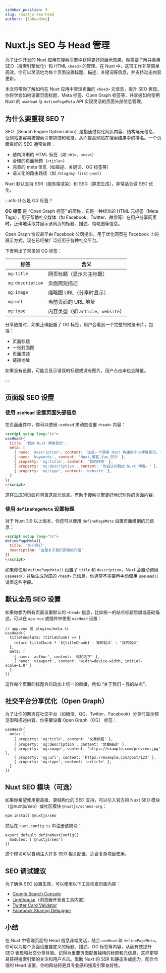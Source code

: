 ```yaml
---
sidebar_position: 9
slug: /nuxtjs-seo-head
authors: [luhuadong]
---
```


# Nuxt.js SEO 与 Head 管理

为了让你开发的 Nuxt 应用在搜索引擎中获得更好的展示效果，你需要了解并善用 SEO（搜索引擎优化）和 HTML `<head>` 的管理。在 Nuxt 中，这项工作非常简单高效，你可以灵活地为每个页面设置标题、描述、关键词等信息，并支持动态内容更新。

本文将带你了解如何在 Nuxt 应用中管理页面的 `<head>` 元信息，提升 SEO 表现。你将学会如何设置页面标题、Meta 标签、Open Graph 标签等，并掌握如何使用 Nuxt 的 `useHead` 与 `definePageMeta` API 实现灵活的页面头部信息管理。



## 为什么要重视 SEO？

SEO（Search Engine Optimization）是指通过优化网页内容、结构与元信息，让网站更容易被搜索引擎抓取和收录，从而提高网站在搜索结果中的排名。一个页面良好的 SEO 通常依赖：

- 结构清晰的 HTML 标签（如 `<h1>`、`<nav>`）
- 合理的页面标题（`<title>`）
- 完善的 meta 信息（如描述、关键词、OG 标签等）
- 语义化的路由路径（如 `/blog/my-first-post`）

Nuxt 默认支持 SSR（服务端渲染）和 SSG（静态生成），非常适合做 SEO 优化。



:::info 什么是 OG 标签？

**OG 标签** 是 “Open Graph 标签” 的简称，它是一种标准的 HTML 元标签（Meta Tags），用于帮助社交媒体（如 Facebook、Twitter、微信等）在用户分享网页时，正确地读取并展示该网页的标题、描述、缩略图等信息。

Open Graph 协议最早由 Facebook 公司提出，用于优化网页在 Facebook 上的展示方式。现在已经被广泛应用于各种社交平台。

下表列出了常见的 OG 标签：

| 标签             | 含义                                |
| ---------------- | ----------------------------------- |
| `og:title`       | 网页标题（显示为主标题）            |
| `og:description` | 页面简短描述                        |
| `og:image`       | 缩略图 URL（分享时显示）            |
| `og:url`         | 当前页面的 URL 地址                 |
| `og:type`        | 内容类型（如 `article`、`website`） |

分享链接时，如果正确配置了 OG 标签，用户会看到一个完整的预览卡片，包括：

- 页面标题
- 一张封面图
- 页面描述
- 链接地址

如果没有设置，可能会显示错误的标题或没有图片，用户点击率也会降低。

:::



## 页面级 SEO 设置

### 使用 `useHead` 设置页面头部信息

在页面组件中，你可以使用 `useHead` 来动态设置 `<head>` 内容：

```html showLineNumbers
<script setup lang="ts">
useHead({
  title: '我的 Nuxt 博客首页',
  meta: [
    { name: 'description', content: '这是一个使用 Nuxt 构建的个人博客首页。' },
    { name: 'keywords', content: 'Nuxt,博客,Vue,SEO' },
    { property: 'og:title', content: '我的博客' },
    { property: 'og:description', content: '欢迎访问我的 Nuxt 博客。' },
    { property: 'og:type', content: 'website' },
  ]
})
</script>
```

这样生成的页面将包含这些元信息，有助于搜索引擎更好地识别你的页面内容。

### 使用 `definePageMeta` 设置标题

对于 Nuxt 3.9 以上版本，你还可以使用 `definePageMeta` 设置页面级别的元信息：

```html showLineNumbers
<script setup lang="ts">
definePageMeta({
  title: '关于我们',
  description: '这是关于我们页面的介绍'
})
</script>
```

如果你使用 `definePageMeta()` 设置了 `title` 和 `description`，Nuxt 会自动调用 `useHead()` 背后生成对应的 `<head>` 元信息，你通常不需要再手动调用 `useHead()` 设置这些字段。



## 默认全局 SEO 设置

如果你想为所有页面设置默认的 `<head>` 信息，比如统一的站点标题后缀或基础描述，可以在 `app.vue` 或插件中使用 `useHead` 设置：

```tsx showLineNumbers
// app.vue 或 plugins/meta.ts
useHead({
  titleTemplate: (titleChunk) => {
    return titleChunk ? `${titleChunk} - 我的站点` : '我的站点'
  },
  meta: [
    { name: 'author', content: '你的名字' },
    { name: 'viewport', content: 'width=device-width, initial-scale=1.0' }
  ]
})
```

这样每个页面的标题会自动加上统一的后缀，例如 “关于我们 - 我的站点”。



## 社交平台分享优化（Open Graph）

为了让你的网页在社交平台（如微信、QQ、Twitter、Facebook）分享时显示预览图和描述内容，你需要设置 Open Graph（OG） 标签：

```tsx showLineNumbers
useHead({
  meta: [
    { property: 'og:title', content: '文章标题' },
    { property: 'og:description', content: '文章描述' },
    { property: 'og:image', content: 'https://example.com/preview.jpg' },
    { property: 'og:url', content: 'https://example.com/post/123' },
    { property: 'og:type', content: 'article' },
  ]
})
```



## Nuxt SEO 模块（可选）

如果你希望使用更高级、更结构化的 SEO 支持，可以引入官方的 Nuxt SEO 模块（@nuxtjs/seo）或社区模块 `@nuxtjs/schema-org`：

```bash
npm install @nuxtjs/seo
```

然后在 `nuxt.config.ts` 中注册该模块：

```tsx showLineNumbers
export default defineNuxtConfig({
  modules: ['@nuxtjs/seo']
})
```

这个模块可以自动注入许多 SEO 相关配置，适合复杂项目使用。



## SEO 调试建议

为了确保 SEO 设置生效，可以使用以下工具检查页面内容：

- [Google Search Console](https://search.google.com/search-console/)
- [Lighthouse](https://developers.google.com/web/tools/lighthouse)（浏览器开发者工具内置）
- [Twitter Card Validator](https://cards-dev.twitter.com/validator)
- [Facebook Sharing Debugger](https://developers.facebook.com/tools/debug/)



## 小结

在 Nuxt 中管理页面的 Head 信息非常灵活，结合 `useHead` 和 `definePageMeta`，你可以为每个页面设置自定义的标题、描述、OG 标签等内容，从而有效提升 SEO 表现和社交分享体验。记得为重要页面配置独特的标题和元信息，这样更容易获得搜索引擎的关注和用户点击。借助 Nuxt 的 SSR 和静态生成能力，配合合理的 Head 设置，你的网站将更具专业感和搜索引擎友好性。
